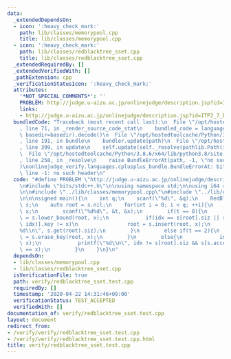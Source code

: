 ```yaml
---
data:
  _extendedDependsOn:
  - icon: ':heavy_check_mark:'
    path: lib/classes/memorypool.cpp
    title: lib/classes/memorypool.cpp
  - icon: ':heavy_check_mark:'
    path: lib/classes/redblacktree_sset.cpp
    title: lib/classes/redblacktree_sset.cpp
  _extendedRequiredBy: []
  _extendedVerifiedWith: []
  _pathExtension: cpp
  _verificationStatusIcon: ':heavy_check_mark:'
  attributes:
    '*NOT_SPECIAL_COMMENTS*': ''
    PROBLEM: http://judge.u-aizu.ac.jp/onlinejudge/description.jsp?id=ITP2_7_B
    links:
    - http://judge.u-aizu.ac.jp/onlinejudge/description.jsp?id=ITP2_7_B
  bundledCode: "Traceback (most recent call last):\n  File \"/opt/hostedtoolcache/Python/3.8.6/x64/lib/python3.8/site-packages/onlinejudge_verify/documentation/build.py\"\
    , line 71, in _render_source_code_stat\n    bundled_code = language.bundle(stat.path,\
    \ basedir=basedir).decode()\n  File \"/opt/hostedtoolcache/Python/3.8.6/x64/lib/python3.8/site-packages/onlinejudge_verify/languages/cplusplus.py\"\
    , line 191, in bundle\n    bundler.update(path)\n  File \"/opt/hostedtoolcache/Python/3.8.6/x64/lib/python3.8/site-packages/onlinejudge_verify/languages/cplusplus_bundle.py\"\
    , line 399, in update\n    self.update(self._resolve(pathlib.Path(included), included_from=path))\n\
    \  File \"/opt/hostedtoolcache/Python/3.8.6/x64/lib/python3.8/site-packages/onlinejudge_verify/languages/cplusplus_bundle.py\"\
    , line 258, in _resolve\n    raise BundleErrorAt(path, -1, \"no such header\"\
    )\nonlinejudge_verify.languages.cplusplus_bundle.BundleErrorAt: bits/stdc++.h:\
    \ line -1: no such header\n"
  code: "#define PROBLEM \"http://judge.u-aizu.ac.jp/onlinejudge/description.jsp?id=ITP2_7_B\"\
    \n#include \"bits/stdc++.h\"\n\nusing namespace std;\n\nusing i64 = long long;\n\
    \n\n#include \"../lib/classes/memorypool.cpp\"\n#include \"../lib/classes/redblacktree_sset.cpp\"\
    \n\n\nsigned main(){\n    int q;\n    scanf(\"%d\", &q);\n    RedBlackTree<int>\
    \ s;\n    auto root = s.nil;\n    for(int i = 0; i < q; ++i){\n        int t,\
    \ x;\n        scanf(\"%d%d\", &t, &x);\n        if(t == 0){\n            int idx\
    \ = s.lower_bound(root, x);\n            if(idx == s[root].siz || s[s.access(root,\
    \ idx)].key != x)\n                root = s.insert(root, x);\n            printf(\"\
    %d\\n\", s.get(root).siz);\n        }\n        else if(t == 2){\n            root\
    \ = s.erase_key(root, x);\n        }\n        else{\n            int idx = s.lower_bound(root,\
    \ x);\n            printf(\"%d\\n\", idx != s[root].siz && s[s.access(root, idx)].key\
    \ == x);\n        }\n    }\n}\n"
  dependsOn:
  - lib/classes/memorypool.cpp
  - lib/classes/redblacktree_sset.cpp
  isVerificationFile: true
  path: verify/redblacktree_sset.test.cpp
  requiredBy: []
  timestamp: '2020-04-22 14:31:46+09:00'
  verificationStatus: TEST_ACCEPTED
  verifiedWith: []
documentation_of: verify/redblacktree_sset.test.cpp
layout: document
redirect_from:
- /verify/verify/redblacktree_sset.test.cpp
- /verify/verify/redblacktree_sset.test.cpp.html
title: verify/redblacktree_sset.test.cpp
---
```

